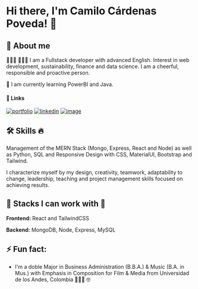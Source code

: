 <!--
**Camicardenasp/Camicardenasp** is a ✨ _special_ ✨ repository because its `README.md` (this file) appears on your GitHub profile.

Here are some ideas to get you started:

- 🔭 I’m currently working on ...
- 🌱 I’m currently learning ...
- 👯 I’m looking to collaborate on ...
- 🤔 I’m looking for help with ...
- 💬 Ask me about ...
- 📫 How to reach me: ...
- 😄 Pronouns: ...
- ⚡ Fun fact: ...
-->

# Hi there, I'm Camilo Cárdenas Poveda! 👋

## 🚀 About me
🧑🏻‍🏫 👨🏻‍💻  I am a Fullstack developer with advanced English. Interest in web development, sustainability, finance and data science. I am a cheerful, responsible and proactive person.

🌱  I am currently learning PowerBI and Java.

#### 🔗 Links
[![portfolio](https://img.shields.io/badge/my_portfolio-000?style=for-the-badge&logo=ko-fi&logoColor=white)](https://cacp.netlify.app/)
[![linkedin](https://img.shields.io/badge/linkedin-0A66C2?style=for-the-badge&logo=linkedin&logoColor=white)](https://www.linkedin.com/in/camicardenasp)
[![image](https://img.shields.io/badge/-Sololearn-3a464b?style=for-the-badge&logo=Sololearn&logoColor=white)](https://www.sololearn.com/profile/26806387)


## 🛠 Skills 🔥
Management of the MERN Stack (Mongo, Express, React and Node) as well as Python, SQL and Responsive Design with CSS, MaterialUI, Bootstrap and Tailwind.

I characterize myself by my design, creativity, teamwork, adaptability to change, leadership, teaching and project management skills focused on achieving results.


## 💪  Stacks I can work with  🦾

**Frontend:** React and TailwindCSS

**Backend:** MongoDB, Node, Express, MySQL

## ⚡ Fun fact: 
- I'm a doble Major in Business Administration (B.B.A.) & Music (B.A. in Mus.) with Emphasis in Composition for Film & Media from Universidad de los Andes, Colombia 🧑🏻‍🏫 🤓 
